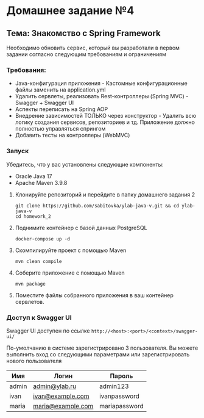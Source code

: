# Домашнее задание №4

## Тема: Знакомство с Spring Framework

Необходимо обновить сервис, который вы разработали в первом задании согласно следующим требованиям и ограничениям

### Требования:
- Java-конфигурация приложения - Кастомные конфигурационные файлы заменить на application.yml
- Удалить сервлеты, реализовать Rest-контроллеры (Spring MVC) - Swagger + Swagger UI
- Аспекты переписать на Spring AOP
- Внедрение зависимостей ТОЛЬКО через конструктор - Удалить всю логику создания сервисов, репозиториев и тд. Приложение должно полностью управляться спрингом
- Добавить тесты на контроллеры (WebMVC)

### Запуск
Убедитесь, что у вас установлены следующие компоненты:

- Oracle Java 17
- Apache Maven 3.9.8

1. Клонируйте репозиторий и перейдите в папку домашнего задания 2
   ```shell
   git clone https://github.com/sabitovka/ylab-java-v.git && cd ylab-java-v
   cd homework_2
   ```
2. Поднимите контейнер c базой данных PostgreSQL
   ```shell
   docker-compose up -d
   ```
3. Скомпилируйте проект с помощью Maven
   ```shell
   mvn clean compile
   ```
4. Соберите приложение с помощью Maven
   ```shell
   mvn package
   ```
5. Поместите файлы собранного приложения в ваш контейнер сервлетов.

### Доступ к Swagger UI
Swagger UI доступен по ссылке `http://<host>:<port>/<context>/swagger-ui/`

По-умолчанию в системе зарегистрировано 3 пользователя. Вы можете выполнить вход со следующими параметрами или зарегистрировать нового пользователя

| Имя   | Логин             | Пароль        |
|-------|-------------------|---------------|
| admin | admin@ylab.ru     | admin123      |
| ivan  | ivan@example.com  | ivanpassword  |
| maria | maria@example.com | mariapassword |
